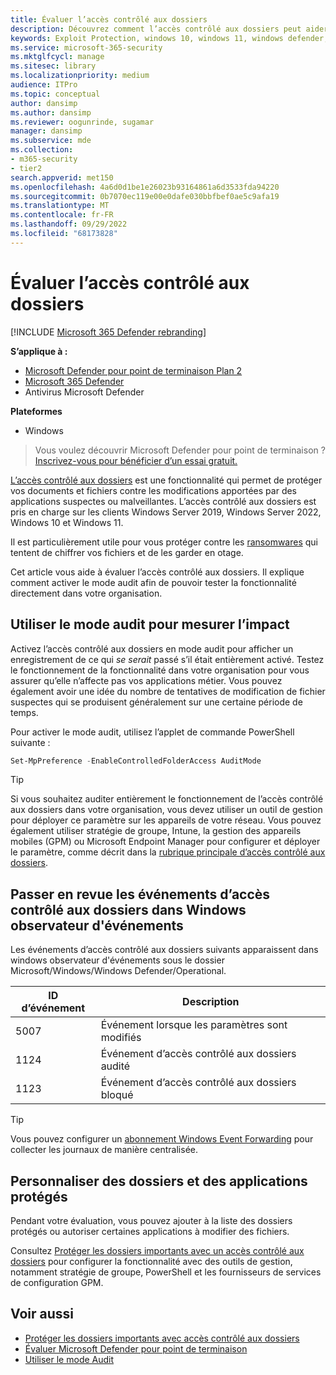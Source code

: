 ```yaml
---
title: Évaluer l’accès contrôlé aux dossiers
description: Découvrez comment l’accès contrôlé aux dossiers peut aider à empêcher les fichiers d’être modifiés par des applications malveillantes.
keywords: Exploit Protection, windows 10, windows 11, windows defender, ransomware, protéger, évaluer, tester, démonstration, essayer
ms.service: microsoft-365-security
ms.mktglfcycl: manage
ms.sitesec: library
ms.localizationpriority: medium
audience: ITPro
ms.topic: conceptual
author: dansimp
ms.author: dansimp
ms.reviewer: oogunrinde, sugamar
manager: dansimp
ms.subservice: mde
ms.collection:
- m365-security
- tier2
search.appverid: met150
ms.openlocfilehash: 4a6d0d1be1e26023b93164861a6d3533fda94220
ms.sourcegitcommit: 0b7070ec119e00e0dafe030bbfbef0ae5c9afa19
ms.translationtype: MT
ms.contentlocale: fr-FR
ms.lasthandoff: 09/29/2022
ms.locfileid: "68173828"
---
```

# <a name="evaluate-controlled-folder-access"></a>Évaluer l’accès contrôlé aux dossiers

[!INCLUDE [Microsoft 365 Defender rebranding](../../includes/microsoft-defender.md)]

**S’applique à :**
- [Microsoft Defender pour point de terminaison Plan 2](https://go.microsoft.com/fwlink/?linkid=2154037)
- [Microsoft 365 Defender](https://go.microsoft.com/fwlink/?linkid=2118804)
- Antivirus Microsoft Defender

**Plateformes**
- Windows

> Vous voulez découvrir Microsoft Defender pour point de terminaison ? [Inscrivez-vous pour bénéficier d’un essai gratuit.](https://signup.microsoft.com/create-account/signup?products=7f379fee-c4f9-4278-b0a1-e4c8c2fcdf7e&ru=https://aka.ms/MDEp2OpenTrial?ocid=docs-wdatp-enablesiem-abovefoldlink)


[L’accès contrôlé aux dossiers](controlled-folders.md) est une fonctionnalité qui permet de protéger vos documents et fichiers contre les modifications apportées par des applications suspectes ou malveillantes. L’accès contrôlé aux dossiers est pris en charge sur les clients Windows Server 2019, Windows Server 2022, Windows 10 et Windows 11.

Il est particulièrement utile pour vous protéger contre les [ransomwares](https://www.microsoft.com/wdsi/threats/ransomware) qui tentent de chiffrer vos fichiers et de les garder en otage.

Cet article vous aide à évaluer l’accès contrôlé aux dossiers. Il explique comment activer le mode audit afin de pouvoir tester la fonctionnalité directement dans votre organisation.

## <a name="use-audit-mode-to-measure-impact"></a>Utiliser le mode audit pour mesurer l’impact

Activez l’accès contrôlé aux dossiers en mode audit pour afficher un enregistrement de ce qui *se serait* passé s’il était entièrement activé. Testez le fonctionnement de la fonctionnalité dans votre organisation pour vous assurer qu’elle n’affecte pas vos applications métier. Vous pouvez également avoir une idée du nombre de tentatives de modification de fichier suspectes qui se produisent généralement sur une certaine période de temps.

Pour activer le mode audit, utilisez l’applet de commande PowerShell suivante :

```PowerShell
Set-MpPreference -EnableControlledFolderAccess AuditMode
```

> [!TIP]
> Si vous souhaitez auditer entièrement le fonctionnement de l’accès contrôlé aux dossiers dans votre organisation, vous devez utiliser un outil de gestion pour déployer ce paramètre sur les appareils de votre réseau.
Vous pouvez également utiliser stratégie de groupe, Intune, la gestion des appareils mobiles (GPM) ou Microsoft Endpoint Manager pour configurer et déployer le paramètre, comme décrit dans la [rubrique principale d’accès contrôlé aux dossiers](controlled-folders.md).

## <a name="review-controlled-folder-access-events-in-windows-event-viewer"></a>Passer en revue les événements d’accès contrôlé aux dossiers dans Windows observateur d'événements

Les événements d’accès contrôlé aux dossiers suivants apparaissent dans windows observateur d'événements sous le dossier Microsoft/Windows/Windows Defender/Operational.

ID d’événement | Description
-|-
 5007 | Événement lorsque les paramètres sont modifiés
 1124 | Événement d’accès contrôlé aux dossiers audité
 1123 | Événement d’accès contrôlé aux dossiers bloqué

> [!TIP]
> Vous pouvez configurer un [abonnement Windows Event Forwarding](/windows/win32/wec/setting-up-a-source-initiated-subscription) pour collecter les journaux de manière centralisée. 

## <a name="customize-protected-folders-and-apps"></a>Personnaliser des dossiers et des applications protégés

Pendant votre évaluation, vous pouvez ajouter à la liste des dossiers protégés ou autoriser certaines applications à modifier des fichiers.

Consultez [Protéger les dossiers importants avec un accès contrôlé aux dossiers](controlled-folders.md) pour configurer la fonctionnalité avec des outils de gestion, notamment stratégie de groupe, PowerShell et les fournisseurs de services de configuration GPM.

## <a name="see-also"></a>Voir aussi

* [Protéger les dossiers importants avec accès contrôlé aux dossiers](controlled-folders.md)
* [Évaluer Microsoft Defender pour point de terminaison](evaluate-mde.md)
* [Utiliser le mode Audit](audit-windows-defender.md)
